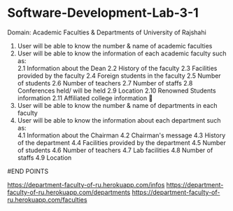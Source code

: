 # Software-Development-Lab-3-1

Domain:  Academic Faculties & Departments of 	University of Rajshahi
1. User will be able to know the number & name of academic faculties 
2. User will be able to know the information of each academic faculty such as: 	
  2.1  Information about the Dean
  2.2  History of the faculty
  2.3  Facilities provided by the faculty
  2.4  Foreign students in the faculty
  2.5  Number of students
  2.6  Number of teachers
  2.7  Number of staffs
  2.8  Conferences held/ will be held
  2.9  Location
  2.10  Renowned Students information
  2.11  Affiliated college information  
3.  User will be able to know the number & name of departments in each faculty  
4. User will be able to know the information about each department such as: 	
4.1  Information about the Chairman
4.2  Chairman's message
4.3  History of the department
4.4  Facilities provided by the department
4.5  Number of students
4.6  Number of teachers
4.7  Lab facilities
4.8  Number of staffs
4.9  Location

#END POINTS

https://department-faculty-of-ru.herokuapp.com/infos
https://department-faculty-of-ru.herokuapp.com/departments
https://department-faculty-of-ru.herokuapp.com/faculties
